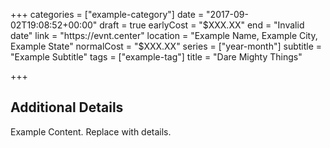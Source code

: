 +++
categories = ["example-category"]
date = "2017-09-02T19:08:52+00:00"
draft = true
earlyCost = "$XXX.XX"
end = "Invalid date"
link = "https://evnt.center"
location = "Example Name, Example City, Example State"
normalCost = "$XXX.XX"
series = ["year-month"]
subtitle = "Example Subtitle"
tags = ["example-tag"]
title = "Dare Mighty Things"

+++

<!--more-->

## Additional Details

Example Content. Replace with details.
